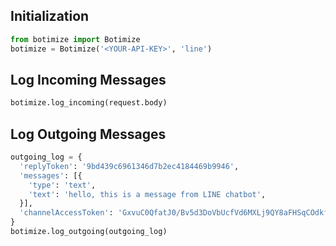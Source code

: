 ## Initialization
  ```python
  from botimize import Botimize
  botimize = Botimize('<YOUR-API-KEY>', 'line')
  ```

## Log Incoming Messages
  ```python
  botimize.log_incoming(request.body)
  ```

## Log Outgoing Messages
  ```python
  outgoing_log = {
    'replyToken': '9bd439c6961346d7b2ec4184469b9946',
    'messages': [{
      'type': 'text',
      'text': 'hello, this is a message from LINE chatbot',
    }],
    'channelAccessToken': 'GxvuC0QfatJ0/Bv5d3DoVbUcfVd6MXLj9QY8aFHSqCOdkfjD1I5dtbKZBNMbmLmwKox1Ktd0Kcwfsxm9S5OmIwQoChcV1gPlK/1CI8cUe3eqaG/UrqL65y1Birb6rnssT0Acaz+7Lr7V2WVnwrQdB04t89/1O/w1cDnyilFU=',
  }
  botimize.log_outgoing(outgoing_log)
  ```
